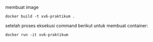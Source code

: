 membuat image
```
docker build -t xv6-praktikum .
```
setelah proses eksekusi command berikut untuk membuat container:
```
docker run -it xv6-praktikum
```

